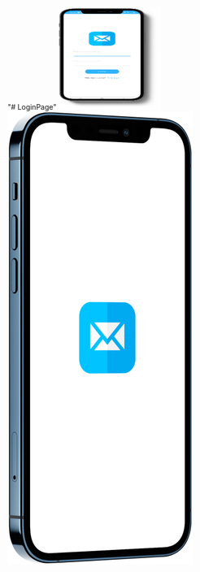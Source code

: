 "# LoginPage" 
<img src="https://github.com/Marcos-Jose-DV/LoginPage/blob/main/LoginPages/Resources/Images/loginPage.png" alt="Texto alternativo" width="200" height="200">
![Logo do GitHub](https://github.com/Marcos-Jose-DV/LoginPage/blob/main/LoginPages/Resources/Images/splashScreen.png)

